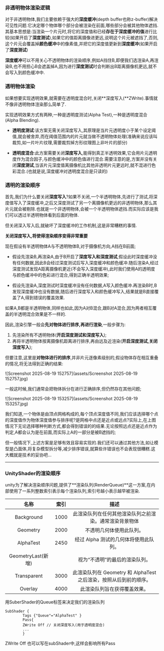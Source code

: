 ### 非透明物体渲染逻辑

对于非透明物体,我们主要依赖于强大的**深度缓冲**(depth buffer也称z-buffer)解决可见性问题.它决定哪个物体哪个部分会被渲染在前面,哪些部分会被其他物体遮挡.其基本思想是:当渲染一个片元时,将它的深度值和已经**存在于深度缓冲的值**进行比较(如果开启了**深度测试**),如果它的值距离摄像进更远,说明这个片元被遮挡了,否则,这个片元会覆盖掉**颜色缓冲**中的像素值,并把它的深度值更新到**深度缓冲**(如果开启了**深度测试**)

**深度缓冲**可以不用关心不透明物体的渲染顺序,例如A挡住B,即便我们选渲染A,再渲染B,也不用担心B会遮盖掉A,因为进行**深度测试**时会判断出B距离摄像机更远,就不会写入到颜色缓冲中.

### 透明物体渲染

如果想要实现透明效果,就需要在透明度混合时,关闭**深度写入(**ZWrite).事情就不像非透明物体渲染那么简单了.

实现透明效果方式有两种,一种是透明度测试(Alpha Test),一种是透明度混合(Alpha Blending).

* **透明度测试**:该方案无需关闭深度写入,其原理是当片元透明度小于某个设定阈值,就会被舍弃,而在阈值范围内的片元就当做不透明物体处理(准确来说应该叫裁剪,如一片叶片纹理,需要裁剪掉方形纹理图上非叶片的部分)

* **透明度混合**:此方案需要关闭**深度写入**,能得到真正半透明效果,它会用片元透明度作为混合因子,与颜色缓冲中的颜色值进行混合.需要注意的是,方案并没有关闭**深度测试**,当该片元深度值离摄像机比其他非透明片元更远时,就不混进行色彩混合.(也就是说,深度缓冲对透明度混合是只读的)

### 透明的渲染顺序

首先,我们为什么要关闭**深度写入**?如果不关闭,一个半透明物体,先进行了测试,将深度值写入了深度缓冲,之后又深度测试了另一个离摄像机更远的非透明物体,那么其片元就会被剔除.也就是一个非透明物体,会被一个半透明物体遮挡.而实际应该是我们可以透过半透明物体看到后面的物体.

但关闭深入写入后,就破坏了深度缓冲的工作机制,这是非常糟糕的事情.

**关闭深度写入,将使得渲染顺序变得非常重要**

现在假设有半透明物体A与不透明物体B,对于摄像机方向,A挡在B前面;

* 假设先渲染B,再渲染A,由于B开启了**深度写入和深度测试**,假设此时深度缓冲没有任何数据,因此B会经过深度测试后写入深度缓冲和颜色缓冲.随后渲染A,经过深度测试发现A距离摄像机更近(不会写入深度缓冲),此时我们使用A的透明度与颜色缓冲中的色彩进行混合,得到正确半透明效果;

* 假设先渲染A,深度测试时深度缓冲没有任何数据,A写入颜色缓冲.再渲染B时,B发现深度缓冲也没有数据,随后进行深度写入和颜色缓冲写入,结果就是B直接覆盖了A,得到错误的覆盖效果.

如果A,B都是半透明物体,同样也如此,因为A对B混合,跟B对A混合,因为两者相互覆盖的半透明混合效果是不一样的.

因此,渲染引擎一般会**先对物体进行排序,再进行渲染**,一般步骤为:

1. 先渲染所有不透明物体(**开启深度测试和深度写入**);
2. 再将半透明物体按离摄像机距离进行排序,再由远及近渲染(**开启深度测试,关闭深度写入**);

但要注意,这里是**对物体进行的排序**,并非片元逐像素级别的,假设物体存在相互重叠的情况,将无法得到正确的结果:

![Screenshot 2025-08-19 152757](assets/Screenshot 2025-08-19 152757.jpg)

一般这时候,我们通常会把物体拆分在进行正确排序,但仍然存在其他问题;

![Screenshot 2025-08-19 153257](assets/Screenshot 2025-08-19 153257.jpg)

我们知道,一个物体是由顶点网格构成的,每个顶点深度值不同,我们应该选择哪个点的深度值作为物体深度值参与排序呢?是网格中点还是近点或远点?实际上,在上图情况下无论选择哪种判断方式,都会得到错误的的结果.无论按照远点还是近点作为判定,A都会认为是在前面,而实际上A的一部分是被B遮挡的;

但一般情况下,上述方案是足够有效且容易实现的.我们还可以通过其他方法,如让模型是凸面体,将复杂模型拆分等,减少排序错误,就算些许错误也不会表现很糟糕.这大概就是技术的妥协吧...

---

### UnityShader的渲染顺序

unity为了解决渲染顺序问题,提供了**渲染队列(RenderQueue)**这一方案,在内部使用了一系列整数索引表示每个渲染队列,索引号越小表示越早被渲染.

|        名称        | 索引 |                             描述                             |
| :----------------: | :--: | :----------------------------------------------------------: |
|     Background     | 1000 |    此渲染队列在任何其他渲染队列之前渲染。通常渲染背景物体    |
|      Geometry      | 2000 |                   不透明几何体使用此队列。                   |
|     AlphaTest      | 2450 |            经过 Alpha 测试的几何体将使用此队列。             |
| GeometryLast(新增) |      |                视为“不透明”的最后的渲染队列。                |
|    Transparent     | 3000 | 此渲染队列在 Geometry 和 AlphaTest 之后渲染，按照从后到前的顺序。 |
|      Overlay       | 4000 |                 此渲染队列旨在获得覆盖效果。                 |

用SuberShader的Queue标签来决定我们的渲染队列

```
SubShader {
		Tags {"Queue"="AlphaTest" }
		Pass{
		ZWrite Off // 关闭深度写入(用于透明度混合)
		...
		}
```

ZWrite Off 也可以写在subShader中,这样会影响所有Pass

